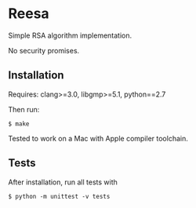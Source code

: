 Reesa
===

Simple RSA algorithm implementation.

No security promises.

Installation
---

Requires: clang>=3.0, libgmp>=5.1, python==2.7

Then run:

    $ make
    
Tested to work on a Mac with Apple compiler toolchain.

Tests 
---

After installation, run all tests with

    $ python -m unittest -v tests